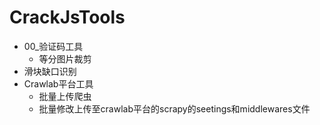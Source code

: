# CrackJsTools

* 00_验证码工具
  * 等分图片裁剪
* 滑块缺口识别
* Crawlab平台工具
  * 批量上传爬虫
  * 批量修改上传至crawlab平台的scrapy的seetings和middlewares文件

